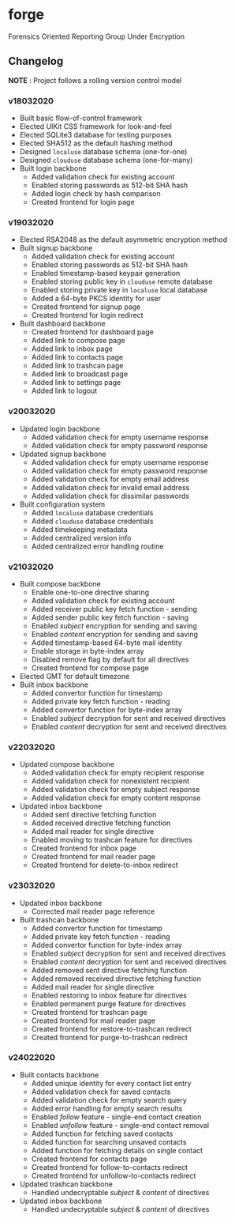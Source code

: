 # forge
Forensics Oriented Reporting Group Under Encryption

## Changelog
**NOTE** : Project follows a rolling version control model  

### v18032020
* Built basic flow-of-control framework
* Elected UIKit CSS framework for look-and-feel
* Elected SQLite3 database for testing purposes
* Elected SHA512 as the default hashing method
* Designed `localuse` database schema (one-for-one)
* Designed `clouduse` database schema (one-for-many)
* Built login backbone
  * Added validation check for existing account
  * Enabled storing passwords as 512-bit SHA hash
  * Added login check by hash comparison
  * Created frontend for login page

### v19032020
* Elected RSA2048 as the default asymmetric encryption method
* Built signup backbone
  * Added validation check for existing account
  * Enabled storing passwords as 512-bit SHA hash
  * Enabled timestamp-based keypair generation
  * Enabled storing public key in `clouduse` remote database
  * Enabled storing private key in `localuse` local database
  * Added a 64-byte PKCS identity for user
  * Created frontend for signup page
  * Created frontend for login redirect
* Built dashboard backbone
  * Created frontend for dashboard page
  * Added link to compose page
  * Added link to inbox page
  * Added link to contacts page
  * Added link to trashcan page
  * Added link to broadcast page
  * Added link to settings page
  * Added link to logout

### v20032020
* Updated login backbone
  * Added validation check for empty username response
  * Added validation check for empty password response
* Updated signup backbone
  * Added validation check for empty username response
  * Added validation check for empty password response
  * Added validation check for empty email address
  * Added validation check for invalid email address
  * Added validation check for dissimilar passwords
* Built configuration system
  * Added `localuse` database credentials
  * Added `clouduse` database credentials
  * Added timekeeping metadata
  * Added centralized version info
  * Added centralized error handling routine

### v21032020
* Built compose backbone
  * Enable one-to-one directive sharing
  * Added validation check for existing account
  * Added receiver public key fetch function - sending
  * Added sender public key fetch function - saving
  * Enabled *subject* encryption for sending and saving
  * Enabled *content* encryption for sending and saving
  * Added timestamp-based 64-byte mail identity
  * Enable storage in byte-index array
  * Disabled remove flag by default for all directives
  * Created frontend for compose page
* Elected GMT for default timezone
* Built inbox backbone
  * Added convertor function for timestamp
  * Added private key fetch function - reading
  * Added convertor function for byte-index array
  * Enabled *subject* decryption for sent and received directives
  * Enabled *content* decryption for sent and received directives

### v22032020
* Updated compose backbone
  * Added validation check for empty recipient response
  * Added validation check for nonexistent recipient
  * Added validation check for empty subject response
  * Added validation check for empty content response
* Updated inbox backbone
  * Added sent directive fetching function
  * Added received directive fetching function
  * Added mail reader for single directive
  * Enabled moving to trashcan feature for directives
  * Created frontend for inbox page
  * Created frontend for mail reader page
  * Created frontend for delete-to-inbox redirect

### v23032020
* Updated inbox backbone
  * Corrected mail reader page reference
* Built trashcan backbone
  * Added convertor function for timestamp
  * Added private key fetch function - reading
  * Added convertor function for byte-index array
  * Enabled *subject* decryption for sent and received directives
  * Enabled *content* decryption for sent and received directives
  * Added removed sent directive fetching function
  * Added removed received directive fetching function
  * Added mail reader for single directive
  * Enabled restoring to inbox feature for directives
  * Enabled permanent purge feature for directives
  * Created frontend for trashcan page
  * Created frontend for mail reader page
  * Created frontend for restore-to-trashcan redirect
  * Created frontend for purge-to-trashcan redirect

### v24022020
* Built contacts backbone
  * Added unique identity for every contact list entry
  * Added validation check for saved contacts
  * Added validation check for empty search query
  * Added error handling for empty search results
  * Enabled *follow* feature - single-end contact creation
  * Enabled *unfollow* feature - single-end contact removal
  * Added function for fetching saved contacts
  * Added function for searching unsaved contacts
  * Added function for fetching details on single contact
  * Created frontend for contacts page
  * Created frontend for follow-to-contacts redirect
  * Created frontend for unfollow-to-contacts redirect
* Updated trashcan backbone
  * Handled undecryptable *subject* & *content* of directives
* Updated inbox backbone
  * Handled undecryptable *subject* & *content* of directives

